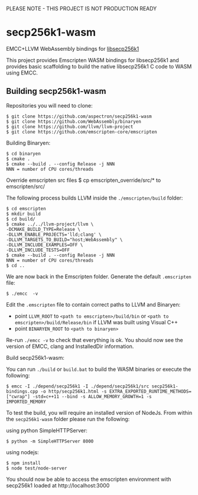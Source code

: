 PLEASE NOTE - THIS PROJECT IS NOT PRODUCTION READY

secp256k1-wasm
==============

EMCC+LLVM WebAssembly bindings for [libsecp256k1 ](https://github.com/bitcoin-core/secp256k1)

This project provides Emscripten WASM bindings for libsecp256k1 and provides basic scaffolding to build the native libsecp256k1 C code to WASM using EMCC.

Building secp256k1-wasm
-----------------------

Repositories you will need to clone:

    $ git clone https://github.com/aspectron/secp256k1-wasm
    $ git clone https://github.com/WebAssembly/binaryen
    $ git clone https://github.com/llvm/llvm-project
    $ git clone https://github.com/emscripten-core/emscripten

Building Binaryen:

    $ cd binaryen
    $ cmake .
    $ cmake --build . --config Release -j NNN
    NNN = number of CPU cores/threads

Override emscripten src files
    $ cp emscripten_override/src/* to emscripten/src/

The following process builds LLVM inside the `./emscripten/build` folder:

    $ cd emscripten
    $ mkdir build
    $ cd build/
    $ cmake ../../llvm-project/llvm \
    -DCMAKE_BUILD_TYPE=Release \
    -DLLVM_ENABLE_PROJECTS='lld;clang' \
    -DLLVM_TARGETS_TO_BUILD="host;WebAssembly" \
    -DLLVM_INCLUDE_EXAMPLES=OFF \
    -DLLVM_INCLUDE_TESTS=OFF
    $ cmake --build . --config Release -j NNN
    NNN = number of CPU cores/threads
    $ cd ..     
    
We are now back in the Emscripten folder. Generate the default `.emscripten` file:

    $ ./emcc  -v

Edit the `.emscripten` file to contain correct paths to LLVM and Binaryen:

  * point `LLVM_ROOT` to `<path to emscripten>/build/bin` or `<path to emscripten>/build/Release/bin` if LLVM was built using Visual C++
  * point `BINARYEN_ROOT` to `<path to binaryen>`

Re-run `./emcc -v` to check that everything is ok.  You should now see the version of EMCC, clang and InstalledDir information.

Build secp256k1-wasm:

You can run `./build` or `build.bat` to build the WASM binaries or execute the following:

    $ emcc -I ./depend/secp256k1 -I ./depend/secp256k1/src secp256k1-bindings.cpp -o http/secp256k1.html -s EXTRA_EXPORTED_RUNTIME_METHODS=["cwrap"] -std=c++11 --bind -s ALLOW_MEMORY_GROWTH=1 -s IMPORTED_MEMORY

To test the build, you will require an installed version of NodeJs. From within the `secp256k1-wasm` folder please run the following:

using python SimpleHTTPServer:

    $ python -m SimpleHTTPServer 8000

using nodejs:

    $ npm install
    $ node test/node-server

You should now be able to access the emscripten environment with secp256k1 loaded at http://localhost:3000
